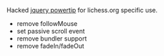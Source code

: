 Hacked [jquery powertip](https://github.com/stevenbenner/jquery-powertip) for lichess.org specific use.

- remove followMouse
- set passive scroll event
- remove bundler support
- remove fadeIn/fadeOut
